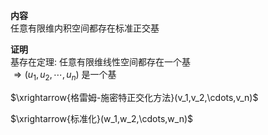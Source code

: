 **内容**    
任意有限维内积空间都存在标准正交基    
    
**证明**    
基存在定理: 任意有限维线性空间都存在一个基    
 $\Rightarrow(u_1,u_2,\cdots,u_n)$ 是一个基    
    
 $\xrightarrow{格雷姆-施密特正交化方法}(v_1,v_2,\cdots,v_n)$     
    
 $\xrightarrow{标准化}(w_1,w_2,\cdots,w_n)$     
